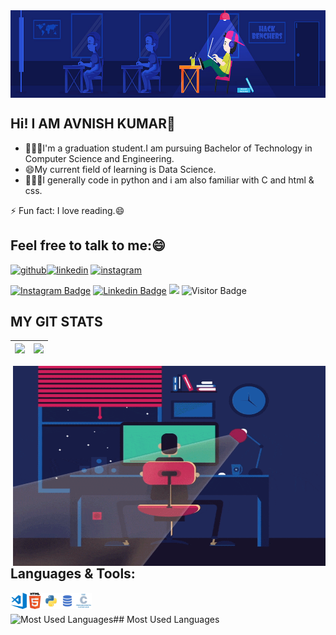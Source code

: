 
<img align="center" alt="poster" src="79731568097599.5b50bca477735.jpg" width="900" height="140" />

## Hi! I AM AVNISH KUMAR👋

- 👨🏻‍🎓I'm a graduation student.I am pursuing Bachelor of Technology in Computer Science and Engineering.  
- 😄My current field of learning is Data Science.  
- 👨🏻‍💻I generally code in python and i am also familiar with C and html & css.

 ⚡ Fun fact: I love reading.😄
 
 ## Feel free to talk to me:😄
 [<img src='https://cdn.jsdelivr.net/npm/simple-icons@3.0.1/icons/github.svg' alt='github' height='40'>](https://github.com/avnish-empire/)[<img src='https://cdn.jsdelivr.net/npm/simple-icons@3.0.1/icons/linkedin.svg' alt='linkedin' height='40'>](https://www.linkedin.com/in/https://www.linkedin.com/in/avnish-k-a60a79191/)  [<img src='https://cdn.jsdelivr.net/npm/simple-icons@3.0.1/icons/instagram.svg' alt='instagram' height='40'>](https://instagram.com/the_avnish_empire?utm_medium=copy_link)

 
[![Instagram Badge](https://img.shields.io/badge/-the_avnish_empire-blueviolet?style=plastic-square&logo=instagram&logoColor=white&link=https://instagram.com/avnish-empire/)](https://instagram.com/the_avnish_empire?utm_medium=copy_link)
[![Linkedin Badge](https://img.shields.io/badge/-AVNISH-blue?style=plastic-square&logo=Linkedin&logoColor=white&link=https://www.linkedin.com/in/avnish-k-a60a79191/)](https://linkedin.com/in/avnish-k-a60a79191/)
<a href="https://avnish-empire.github.io/myresume/"><img src="C:\Users\VINOD\Downloads\Maayavi  Professional Resume (4).svg"/></a>
![Visitor Badge](https://visitor-badge.laobi.icu/badge?page_id=avnish-empire)
 
 
## MY GIT STATS
<img src="https://github-readme-stats.vercel.app/api?username=avnish-empire&&show_icons=true&count_private=true&theme=radical"/>|<img src="https://github-readme-streak-stats.herokuapp.com/?user=avnish-empire&theme=radical"/>
|---|---|

<img align="right" alt="GIF" src="ff364a46478a5b0131152638168a0a10 (1).gif" width="500" height="320" />
 

## Languages & Tools:

<img align="left" alt="Visual Studio Code" width="26px" src="https://raw.githubusercontent.com/github/explore/80688e429a7d4ef2fca1e82350fe8e3517d3494d/topics/visual-studio-code/visual-studio-code.png" />
<img align="left" alt="HTML5" width="26px" src="https://raw.githubusercontent.com/github/explore/80688e429a7d4ef2fca1e82350fe8e3517d3494d/topics/html/html.png" />
<img align="left" alt="python" width="26px" src="https://raw.githubusercontent.com/github/explore/80688e429a7d4ef2fca1e82350fe8e3517d3494d/topics/python/python.png" />
<img align="left" alt="SQL" width="26px" src="https://raw.githubusercontent.com/github/explore/80688e429a7d4ef2fca1e82350fe8e3517d3494d/topics/sql/sql.png" />
<img align="left" alt="C" width="26px" src="https://raw.githubusercontent.com/github/explore/80688e429a7d4ef2fca1e82350fe8e3517d3494d/topics/c/c.png" />

<br>
<br>
 ## Most Used Languages
  <img align = "left" alt="Most Used Languages" src= "https://github-readme-stats.vercel.app/api/top-langs/?username=avnish-empire" />
</details>
